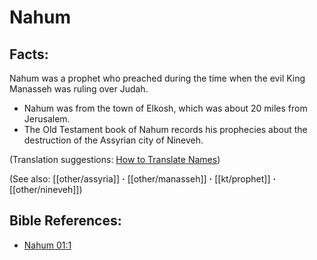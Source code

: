 # Nahum #

## Facts: ##

Nahum was a prophet who preached during the time when the evil King Manasseh was ruling over Judah.

* Nahum was from the town of Elkosh, which was about 20 miles from Jerusalem. 
* The Old Testament book of Nahum records his prophecies about the destruction of the Assyrian city of Nineveh.

(Translation suggestions: [How to Translate Names](en/ta-vol1/translate/man/translate-names))

(See also: [[other/assyria]] **·** [[other/manasseh]] **·** [[kt/prophet]] **·** [[other/nineveh]])

## Bible References: ##

* [Nahum 01:1](en/tn/nam/help/01/01)